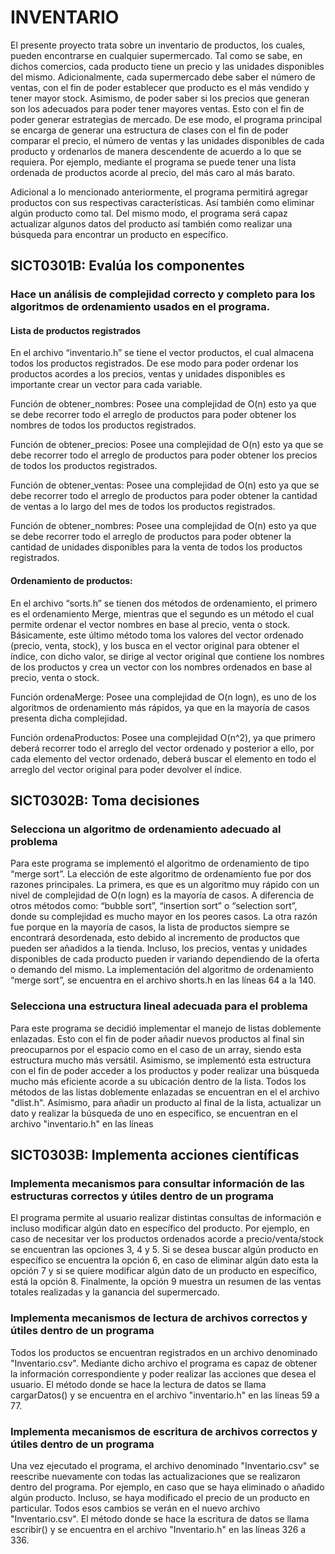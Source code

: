 # INVENTARIO
El presente proyecto trata sobre un inventario de productos, los cuales, pueden encontrarse en cualquier supermercado. Tal como se sabe, en dichos comercios, cada producto tiene un precio y las unidades disponibles del mismo. Adicionalmente, cada supermercado debe saber el número de ventas, con el fin de poder establecer que producto es el más vendido y tener mayor stock. Asimismo, de poder saber si los precios que generan son los adecuados para poder tener mayores ventas. Esto con el fin de poder generar estrategias de mercado. De ese modo, el programa principal se encarga de generar una estructura de clases con el fin de poder comparar el precio, el número de ventas y las unidades disponibles de cada producto y ordenarlos de manera descendente de acuerdo a lo que se requiera. Por ejemplo, mediante el programa se puede tener una lista ordenada de productos acorde al precio, del más caro al más barato.   

Adicional a lo mencionado anteriormente, el programa permitirá agregar productos con sus respectivas características. Así también como eliminar algún producto como tal. Del mismo modo, el programa será capaz actualizar algunos datos del producto así también como realizar una búsqueda para encontrar un producto en específico.  

## SICT0301B: Evalúa los componentes
### Hace un análisis de complejidad correcto y completo para los algoritmos de ordenamiento usados en el programa.
#### Lista de productos registrados
En el archivo “inventario.h” se tiene el vector productos, el cual almacena todos los productos registrados. De ese modo para poder ordenar los productos acordes a los precios, ventas y unidades disponibles es importante crear un vector para cada variable. 

Función de obtener_nombres: Posee una complejidad de O(n) esto ya que se debe recorrer todo el arreglo de productos para poder obtener los nombres de todos los productos registrados.  

Función de obtener_precios: Posee una complejidad de O(n) esto ya que se debe recorrer todo el arreglo de productos para poder obtener los precios de todos los productos registrados.  

Función de obtener_ventas: Posee una complejidad de O(n) esto ya que se debe recorrer todo el arreglo de productos para poder obtener la cantidad de ventas a lo largo del mes de todos los productos registrados.  

Función de obtener_nombres: Posee una complejidad de O(n) esto ya que se debe recorrer todo el arreglo de productos para poder obtener la cantidad de unidades disponibles para la venta de todos los productos registrados.  

#### Ordenamiento de productos: 
En el archivo “sorts.h” se tienen dos métodos de ordenamiento, el primero es el ordenamiento Merge, mientras que el segundo es un método el cual permite ordenar el vector nombres en base al precio, venta o stock. Básicamente, este último método toma los valores del vector ordenado (precio, venta, stock), y los busca en el vector original para obtener el índice, con dicho valor, se dirige al vector original que contiene los nombres de los productos y crea un vector con los nombres ordenados en base al precio, venta o stock. 

Función ordenaMerge: Posee una complejidad de O(n logn), es uno de los algoritmos de ordenamiento más rápidos, ya que en la mayoría de casos presenta dicha complejidad. 

Función ordenaProductos: Posee una complejidad O(n^2), ya que primero deberá recorrer todo el arreglo del vector ordenado y posterior a ello, por cada elemento del vector ordenado, deberá buscar el elemento en todo el arreglo del vector original para poder devolver el índice. 



## SICT0302B: Toma decisiones
### Selecciona un algoritmo de ordenamiento adecuado al problema
Para este programa se implementó el algoritmo de ordenamiento de tipo “merge sort”. La elección de este algoritmo de ordenamiento fue por dos razones principales. La primera, es que es un algoritmo muy rápido con un nivel de complejidad de O(n logn) es la mayoría de casos. A diferencia de otros métodos como: “bubble sort”, “insertion sort” o “selection sort”, donde su complejidad es mucho mayor en los peores casos. La otra razón fue porque en la mayoría de casos, la lista de productos siempre se encontrará desordenada, esto debido al incremento de productos que pueden ser añadidos a la tienda. Incluso, los precios, ventas y unidades disponibles de cada producto pueden ir variando dependiendo de la oferta o demando del mismo. La implementación del algoritmo de ordenamiento “merge sort”, se encuentra en el archivo shorts.h en las líneas 64 a la 140.   

### Selecciona una estructura lineal adecuada para el problema
Para este programa se decidió implementar el manejo de listas doblemente enlazadas. Esto con el fin de poder añadir nuevos productos al final sin preocuparnos por el espacio como en el caso de un array, siendo esta estructura mucho más versátil. Asimismo, se implementó esta estructura con el fin de poder acceder a los productos y poder realizar una búsqueda mucho más eficiente acorde a su ubicación dentro de la lista. Todos los métodos de las listas doblemente enlazadas se encuentran en el el archivo "dlist.h". Asímismo, para añadir un producto al final de la lista, actualizar un dato y realizar la búsqueda de uno en específico, se encuentran en el archivo "inventario.h" en las líneas 

## SICT0303B: Implementa acciones científicas
### Implementa mecanismos para consultar información de las estructuras correctos y útiles dentro de un programa
El programa permite al usuario realizar distintas consultas de información e incluso modificar algún dato en específico del producto. Por ejemplo, en caso de necesitar ver los productos ordenados acorde a precio/venta/stock se encuentran las opciones 3, 4 y 5. Si se desea buscar algún producto en específico se encuentra la opción 6, en caso de eliminar algún dato esta la opción 7 y si se quiere modificar algún dato de un producto en específico, está la opción 8. Finalmente, la opción 9 muestra un resumen de las ventas totales realizadas y la ganancia del supermercado.  

### Implementa mecanismos de lectura de archivos correctos y útiles dentro de un programa
Todos los productos se encuentran registrados en un archivo denominado "Inventario.csv". Mediante dicho archivo el programa es capaz de obtener la información correspondiente y poder realizar las acciones que desea el usuario. El método donde se hace la lectura de datos se llama cargarDatos() y se encuentra en el archivo "inventario.h" en las líneas 59 a 77.   

### Implementa mecanismos de escritura de archivos correctos y útiles dentro de un programa 
Una vez ejecutado el programa, el archivo denominado "Inventario.csv" se reescribe nuevamente con todas las actualizaciones que se realizaron dentro del programa. Por ejemplo, en caso que se haya eliminado o añadido algún producto. Incluso, se haya modificado el precio de un producto en particular. Todos esos cambios se verán en el nuevo archivo "Inventario.csv". El método donde se hace la escritura de datos se llama escribir() y se encuentra en el archivo "Inventario.h" en las líneas 326 a 336. 
